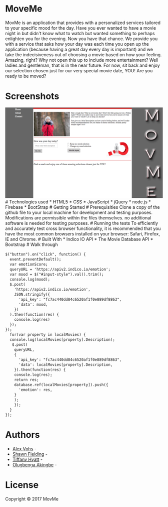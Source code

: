 # MoveMe
MovMe is an application that provides with a personalized services tailored to your specific mood for the day. Have you ever wanted to have a movie night in but didn't know what to watch but wanted something to perhaps enlighten you for the evening. 
Now you have that chance. 
We provide you with a service that asks how your day was each time you open up the application (because having a great day every day is important) and we take the indecisiveness out of choosing a movie based on how your feeling. 
Amazing, right? Why not open this up to include more entertainment? Well ladies and gentleman, that is in the near future. For now, sit back and enjoy our selection chosen just for our very special movie date, YOU! 
Are you ready to be moved?
# Screenshots
<img src="https://github.com/shawnfielding/MovMe/blob/master/assets/images/Screen%20Shot%202017-04-03%20at%2010.34.21%20PM.png" alt="MovMe website">
# Technologies used
* HTML5
* CSS 
* JavaScript
* jQuery
* node.js
* Firebase
* BootStrap
# Getting Started 
# Prerequisities
Clone a copy of the github file to your local machine for development and testing purposes. Modifications are permissible within the files themselves. no additional software is needed for testing purposes. 
# Running the tests 
To efficiently and accurately test cross browser functionality, it is recommended that you have the most common browsers installed on your browser: Safari, Firefox, IE and Chrome.
# Built With
* Indico IO API
* The Movie Database API
* Bootstrap
# Walk through

```
$("button").on("click", function() {
  event.preventDefault();
  var emotionScore;
  queryURL = 'https://apiv2.indico.io/emotion';
  var mood = $("#input-style").val().trim();
  console.log(mood);
  $.post(
    'https://apiv2.indico.io/emotion',
    JSON.stringify({
      'api_key': "fc7ac440dd84c6520af1f0e889df8863",
      'data': mood,
    })
  ).then(function(res) {
    console.log(res)
  });
}); 
  for(var property in localMovies) {
  console.log(localMovies[property].Description);
   $.post(
    queryURL,
    {
      'api_key': "fc7ac440dd84c6520af1f0e889df8863",
      'data': localMovies[property].Description,
    }).then(function(res) {
    console.log(res);
    return res;
    database.ref(localMovies[property]).push({
      'emotion': res,
    }
    );
    });
  }
});
```
# Authors
* [Alex Vohs](https://github.com/avohs24) - 
* [Shawn Fielding](https://github.com/shawnfielding) -  
* [Tiffany Hyatt](https://github.com/trenette12) - 
* [Olugbenga Akingbe](https://github.com/akingbe1) - 
# License 
Copyright &copy; 2017 MovMe 
